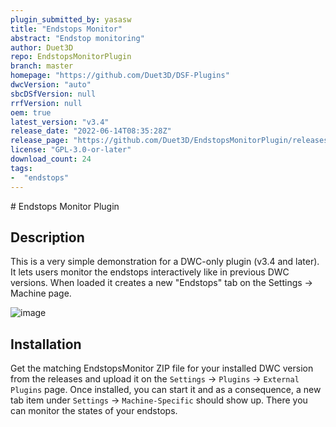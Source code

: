 ```yaml
---
plugin_submitted_by: yasasw
title: "Endstops Monitor"
abstract: "Endstop monitoring"
author: Duet3D
repo: EndstopsMonitorPlugin
branch: master
homepage: "https://github.com/Duet3D/DSF-Plugins"
dwcVersion: "auto"
sbcDSfVersion: null
rrfVersion: null
oem: true
latest_version: "v3.4"
release_date: "2022-06-14T08:35:28Z"
release_page: "https://github.com/Duet3D/EndstopsMonitorPlugin/releases/tag/v3.4"
license: "GPL-3.0-or-later"
download_count: 24
tags:
-  "endstops"
---
```

<ReleaseList gituser="Duet3D" gitrepo="EndstopsMonitorPlugin"/>
# Endstops Monitor Plugin

## Description

This is a very simple demonstration for a DWC-only plugin (v3.4 and later). It lets users monitor the endstops interactively like in previous DWC versions. When loaded it creates a new "Endstops" tab on the Settings -> Machine page.

![image](https://user-images.githubusercontent.com/5919449/173532954-066514ec-0b95-48dd-a8a8-9b9ae4fb297d.png)

## Installation

Get the matching EndstopsMonitor ZIP file for your installed DWC version from the releases and upload it on the `Settings` -> `Plugins` -> `External Plugins` page.
Once installed, you can start it and as a consequence, a new tab item under `Settings` -> `Machine-Specific` should show up. There you can monitor the states of your endstops.
